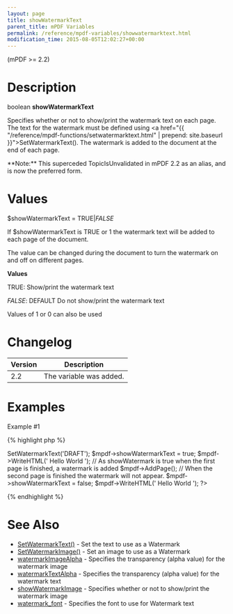 ```yaml
---
layout: page
title: showWatermarkText
parent_title: mPDF Variables
permalink: /reference/mpdf-variables/showwatermarktext.html
modification_time: 2015-08-05T12:02:27+00:00
---
```


(mPDF >= 2.2)

# Description

boolean **showWatermarkText**

Specifies whether or not to show/print the watermark text on each page. The text for the watermark must be defined using <a href="{{ "/reference/mpdf-functions/setwatermarktext.html" | prepend: site.baseurl }}">SetWatermarkText()</a>. The watermark is added to the document at the end of each page.

<div class="alert alert-info" role="alert">**Note:** This superceded TopicIsUnvalidated in mPDF 2.2 as an alias, and is now the preferred form.</div>

# Values

<span class="parameter">$showWatermarkText</span> = <span class="smallblock">TRUE</span>|<span class="smallblock">*FALSE*</span>

If <span class="parameter">$showWatermarkText</span> is <span class="smallblock">TRUE</span> or 1 the watermark text will be added to each page of the document.

The value can be changed during the document to turn the watermark on and off on different pages.

**Values**

<span class="smallblock">TRUE</span>: Show/print the watermark text

<span class="smallblock">*FALSE*</span>: <span class="smallblock">DEFAULT</span> Do not show/print the watermark text

Values of 1 or 0 can also be used

# Changelog

<table class="table"><thead>
<tr><th>Version</th> <th>Description</th></tr>
</thead> <tbody>
<tr>
<td>2.2</td>
<td>The variable was added.</td>
</tr>
</tbody></table>

# Examples

Example #1

{% highlight php %}
<?php

$mpdf = new \Mpdf\Mpdf();

$mpdf->SetWatermarkText('DRAFT');

$mpdf->showWatermarkText = true;

$mpdf->WriteHTML('
Hello World
');

// As showWatermark is true when the first page is finished, a watermark is added

$mpdf->AddPage();

// When the second page is finished the watermark will not appear.

$mpdf->showWatermarkText = false;

$mpdf->WriteHTML('
Hello World
');

?>
{% endhighlight %}

# See Also

<ul>
<li class="manual_boxlist"><a href="{{ "/reference/mpdf-functions/setwatermarktext.html" | prepend: site.baseurl }}">SetWatermarkText()</a> - Set the text to use as a Watermark</li>
<li class="manual_boxlist"><a href="{{ "/reference/mpdf-functions/setwatermarkimage.html" | prepend: site.baseurl }}">SetWatermarkImage()</a> - Set an image to use as a Watermark</li>
<li class="manual_boxlist"><a href="{{ "/reference/mpdf-variables/watermarkimagealpha.html" | prepend: site.baseurl }}">watermarkImageAlpha</a> - Specifies the transparency (alpha value) for the watermark image</li>
<li class="manual_boxlist"><a href="{{ "/reference/mpdf-variables/watermarktextalpha.html" | prepend: site.baseurl }}">watermarkTextAlpha</a> - Specifies the transparency (alpha value) for the watermark text</li>
<li class="manual_boxlist"><a href="{{ "/reference/mpdf-variables/showwatermarktext.html" | prepend: site.baseurl }}">showWatermarkImage</a> - Specifies whether or not to show/print the watermark image</li>
<li class="manual_boxlist"><a href="{{ "/reference/mpdf-variables/watermark-font.html" | prepend: site.baseurl }}">watermark_font</a> - Specifies the font to use for Watermark text</li>
</ul>
